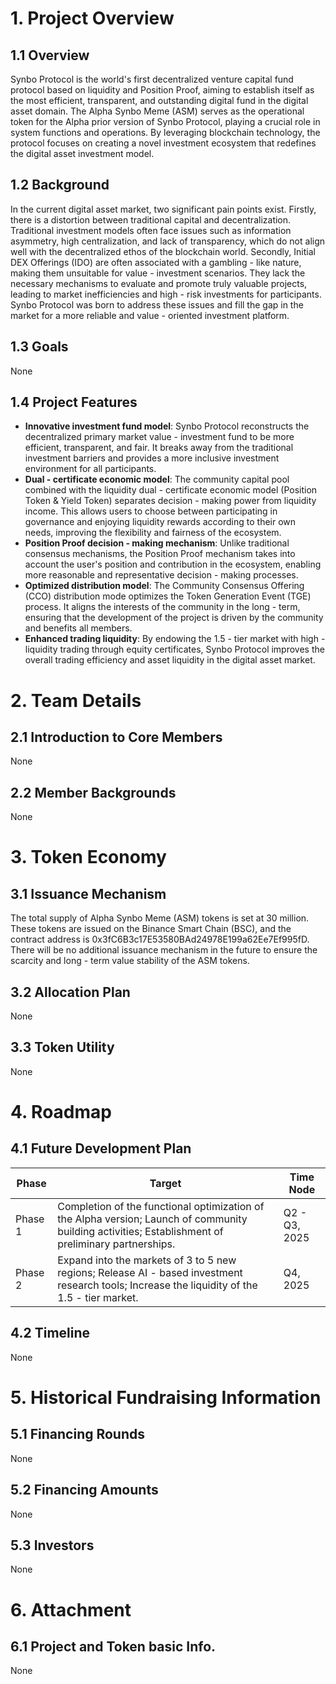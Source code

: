 # 1. Project Overview
## 1.1 Overview
Synbo Protocol is the world's first decentralized venture capital fund protocol based on liquidity and Position Proof, aiming to establish itself as the most efficient, transparent, and outstanding digital fund in the digital asset domain. The Alpha Synbo Meme (ASM) serves as the operational token for the Alpha prior version of Synbo Protocol, playing a crucial role in system functions and operations. By leveraging blockchain technology, the protocol focuses on creating a novel investment ecosystem that redefines the digital asset investment model.

## 1.2 Background
In the current digital asset market, two significant pain points exist. Firstly, there is a distortion between traditional capital and decentralization. Traditional investment models often face issues such as information asymmetry, high centralization, and lack of transparency, which do not align well with the decentralized ethos of the blockchain world. Secondly, Initial DEX Offerings (IDO) are often associated with a gambling - like nature, making them unsuitable for value - investment scenarios. They lack the necessary mechanisms to evaluate and promote truly valuable projects, leading to market inefficiencies and high - risk investments for participants. Synbo Protocol was born to address these issues and fill the gap in the market for a more reliable and value - oriented investment platform.

## 1.3 Goals
None

## 1.4 Project Features
- **Innovative investment fund model**: Synbo Protocol reconstructs the decentralized primary market value - investment fund to be more efficient, transparent, and fair. It breaks away from the traditional investment barriers and provides a more inclusive investment environment for all participants.
- **Dual - certificate economic model**: The community capital pool combined with the liquidity dual - certificate economic model (Position Token & Yield Token) separates decision - making power from liquidity income. This allows users to choose between participating in governance and enjoying liquidity rewards according to their own needs, improving the flexibility and fairness of the ecosystem.
- **Position Proof decision - making mechanism**: Unlike traditional consensus mechanisms, the Position Proof mechanism takes into account the user's position and contribution in the ecosystem, enabling more reasonable and representative decision - making processes.
- **Optimized distribution model**: The Community Consensus Offering (CCO) distribution mode optimizes the Token Generation Event (TGE) process. It aligns the interests of the community in the long - term, ensuring that the development of the project is driven by the community and benefits all members.
- **Enhanced trading liquidity**: By endowing the 1.5 - tier market with high - liquidity trading through equity certificates, Synbo Protocol improves the overall trading efficiency and asset liquidity in the digital asset market.

# 2. Team Details
## 2.1 Introduction to Core Members
None

## 2.2 Member Backgrounds
None

# 3. Token Economy
## 3.1 Issuance Mechanism
The total supply of Alpha Synbo Meme (ASM) tokens is set at 30 million. These tokens are issued on the Binance Smart Chain (BSC), and the contract address is 0x3fC6B3c17E53580BAd24978E199a62Ee7Ef995fD. There will be no additional issuance mechanism in the future to ensure the scarcity and long - term value stability of the ASM tokens.

## 3.2 Allocation Plan
None

## 3.3 Token Utility
None

# 4. Roadmap
## 4.1 Future Development Plan
| Phase | Target | Time Node |
| ---- | ---- | ---- |
| Phase 1 | Completion of the functional optimization of the Alpha version; Launch of community building activities; Establishment of preliminary partnerships. | Q2 - Q3, 2025 |
| Phase 2 | Expand into the markets of 3 to 5 new regions; Release AI - based investment research tools; Increase the liquidity of the 1.5 - tier market. | Q4, 2025 |

## 4.2 Timeline
None

# 5. Historical Fundraising Information
## 5.1 Financing Rounds
None

## 5.2 Financing Amounts
None

## 5.3 Investors
None

# 6. Attachment
## 6.1 Project and Token basic Info.
None
